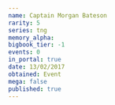 ```yaml
---
name: Captain Morgan Bateson
rarity: 5
series: tng
memory_alpha:
bigbook_tier: -1
events: 0
in_portal: true
date: 13/02/2017
obtained: Event
mega: false
published: true
---
```



